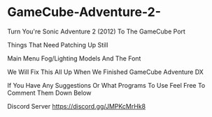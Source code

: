 # GameCube-Adventure-2-

Turn You're Sonic Adventure 2 (2012) To The GameCube Port

Things That Need Patching Up Still

Main Menu
Fog/Lighting
Models 
And The Font 

We Will Fix This All Up When We Finished GameCube Adventure DX  

If You Have Any Suggestions Or What Programs To Use Feel Free To Comment Them Down Below 


Discord Server https://discord.gg/JMPKcMrHk8
